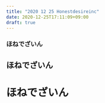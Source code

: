 ```yaml
---
title: "2020 12 25 Honestdesireinc"
date: 2020-12-25T17:11:09+09:00
draft: true
---
```


### ほねでざいん
## ほねでざいん
# ほねでざいん